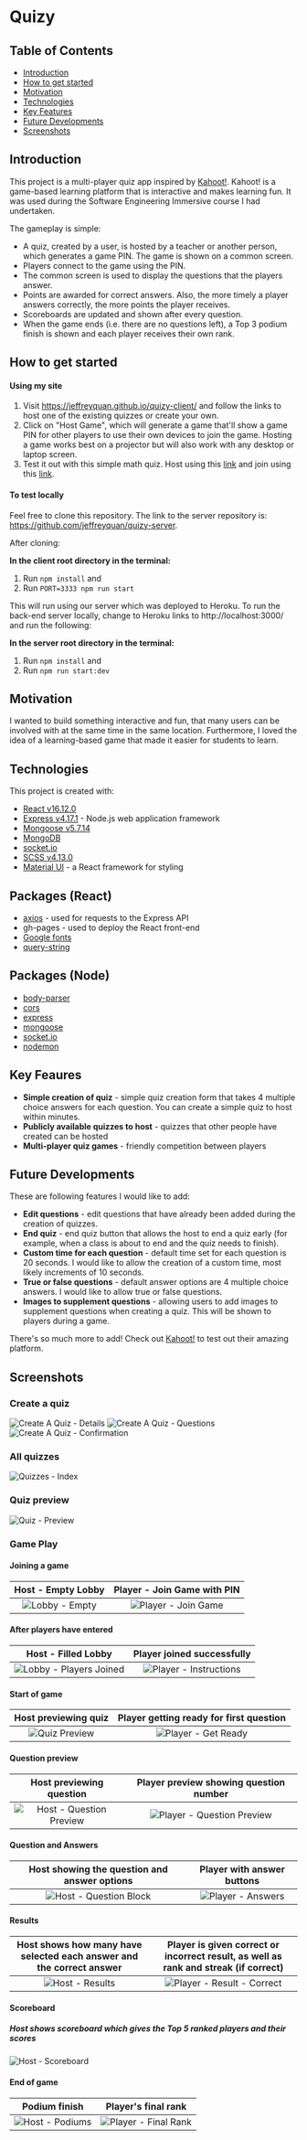 # Quizy

## Table of Contents
* [Introduction](#introduction)
* [How to get started](#how-to-get-started)
* [Motivation](#motivation)
* [Technologies](#technologies)
* [Key Features](#key-features)
* [Future Developments](#future-developments)
* [Screenshots](#screenshots)

<a name="introduction"></a>
## Introduction

This project is a multi-player quiz app inspired by [Kahoot!](https://kahoot.com/). Kahoot! is a game-based learning platform that is interactive and makes learning fun. It was used during the Software Engineering Immersive course I had undertaken.

The gameplay is simple:
* A quiz, created by a user, is hosted by a teacher or another person, which generates a game PIN. The game is shown on a common screen.
* Players connect to the game using the PIN.
* The common screen is used to display the questions that the players answer.
* Points are awarded for correct answers. Also, the more timely a player answers correctly, the more points the player receives.
* Scoreboards are updated and shown after every question.
* When the game ends (i.e. there are no questions left), a Top 3 podium finish is shown and each player receives their own rank.

<a name="how-to-get-started"></a>
## How to get started

#### Using my site
1. Visit https://jeffreyquan.github.io/quizy-client/ and follow the links to host one of the existing quizzes or create your own.
2. Click on "Host Game", which will generate a game that'll show a game PIN for other players to use their own devices to join the game. Hosting a game works best on a projector but will also work with any desktop or laptop screen.
3. Test it out with this simple math quiz. Host using this [link](https://jeffreyquan.github.io/quizy-client/#/quizzes/5df46a5211425013c645572e) and join using this [link](https://jeffreyquan.github.io/quizy-client/).

#### To test locally
Feel free to clone this repository.
The link to the server repository is: https://github.com/jeffreyquan/quizy-server.

After cloning:

**In the client root directory in the terminal:**
1. Run `npm install` and
2. Run `PORT=3333 npm run start`

This will run using our server which was deployed to Heroku. To run the back-end server locally, change to Heroku links to http://localhost:3000/ and run the following:

**In the server root directory in the terminal:**
1. Run `npm install` and
2. Run `npm run start:dev`

<a name="motivation"></a>
## Motivation

I wanted to build something interactive and fun, that many users can be involved with at the same time in the same location. Furthermore, I loved the idea of a learning-based game that made it easier for students to learn.

<a name="technologies"></a>
## Technologies

This project is created with:

* [React v16.12.0](https://reactjs.org/)
* [Express v4.17.1](https://expressjs.com/) - Node.js web application framework
* [Mongoose v5.7.14](https://mongoosejs.com/)
* [MongoDB](https://www.mongodb.com/)
* [socket.io](https://socket.io/)
* [SCSS v4.13.0](https://sass-lang.com/)
* [Material UI](https://material-ui.com/) - a React framework for styling

## Packages (React)

* [axios](https://github.com/axios/axios) - used for requests to the Express API
* gh-pages - used to deploy the React front-end
* [Google fonts](https://github.com/google/fonts)
* [query-string](https://github.com/sindresorhus/query-string)

## Packages (Node)

* [body-parser](https://github.com/expressjs/body-parser)
* [cors](https://github.com/expressjs/cors)
* [express](https://github.com/expressjs/express)
* [mongoose](https://github.com/Automattic/mongoose)
* [socket.io](https://github.com/socketio/socket.io)
* [nodemon](https://github.com/remy/nodemon)

<a name="key-features"></a>
## Key Feaures
* **Simple creation of quiz** - simple quiz creation form that takes 4 multiple choice answers for each question. You can create a simple quiz to host within minutes.
* **Publicly available quizzes to host** - quizzes that other people have created can be hosted
* **Multi-player quiz games** - friendly competition between players

<a name="future-developments"></a>
## Future Developments
These are following features I would like to add:
* **Edit questions** - edit questions that have already been added during the creation of quizzes.
* **End quiz** - end quiz button that allows the host to end a quiz early (for example, when a class is about to end and the quiz needs to finish).
* **Custom time for each question** - default time set for each question is 20 seconds. I would like to allow the creation of a custom time, most likely increments of 10 seconds.
* **True or false questions** - default answer options are 4 multiple choice answers. I would like to allow true or false questions.
* **Images to supplement questions** - allowing users to add images to supplement questions when creating a quiz. This will be shown to players during a game.

There's so much more to add! Check out [Kahoot!](https://kahoot.com/) to test out their amazing platform.

<a name="screenshots"></a>
## Screenshots

### Create a quiz
![Create A Quiz - Details](/screenshots/create-quiz-details.png)
![Create A Quiz - Questions](/screenshots/create-quiz-questions.png)
![Create A Quiz - Confirmation](/screenshots/create-quiz-confirmation.png)

### All quizzes
![Quizzes - Index](/screenshots/quizzes-index.png)

### Quiz preview
![Quiz - Preview](/screenshots/quiz-preview.png)

### Game Play

#### Joining a game
| Host - Empty Lobby | Player - Join Game with PIN |
|:---:|:---:|
| ![Lobby - Empty](/screenshots/host-lobby-empty.png) | ![Player - Join Game](/screenshots/player-join-game.png) |

#### After players have entered
| Host - Filled Lobby | Player joined successfully |
|:---:|:---:|
| ![Lobby - Players Joined](/screenshots/host-lobby-players-joined.png) | ![Player - Instructions](/screenshots/player-instructions.png) |

#### Start of game
| Host previewing quiz | Player getting ready for first question |
|:---:|:---:|
| ![Quiz Preview](/screenshots/host-quiz-preview.png) | ![Player - Get Ready](/screenshots/player-get-ready.png) |

#### Question preview
| Host previewing question | Player preview showing question number |
|:---:|:---:|
| ![Host - Question Preview](/screenshots/host-question-preview.png) | ![Player - Question Preview](/screenshots/player-preview.png) |

#### Question and Answers
| Host showing the question and answer options | Player with answer buttons |
|:---:|:---:|
| ![Host - Question Block](/screenshots/host-question-block.png) | ![Player - Answers](/screenshots/player-answers.png) |

#### Results
| Host shows how many have selected each answer and the correct answer | Player is given correct or incorrect result, as well as rank and streak (if correct) |
|:---:|:---:|
| ![Host - Results](/screenshots/host-results.png) | ![Player - Result - Correct](/screenshots/player-result-correct.png) |

#### Scoreboard
##### Host shows scoreboard which gives the Top 5 ranked players and their scores
![Host - Scoreboard](/screenshots/host-scoreboard.png)

#### End of game
| Podium finish | Player's final rank |
|:---:|:---:|
| ![Host - Podiums](/screenshots/host-podiums.png) | ![Player - Final Rank](/screenshots/player-final-rank.png) |
